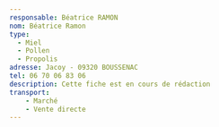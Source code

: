 ```yaml
---
responsable: Béatrice RAMON
nom: Béatrice Ramon
type:
  - Miel
  - Pollen
  - Propolis
adresse: Jacoy - 09320 BOUSSENAC
tel: 06 70 06 83 06
description: Cette fiche est en cours de rédaction
transport:
    - Marché
    - Vente directe
---
```

